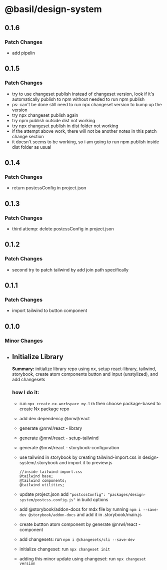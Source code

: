 # @basil/design-system

## 0.1.6

### Patch Changes

- add pipelin

## 0.1.5

### Patch Changes

- try to use changeset publish instead of changeset version, look if it's automatically publish to npm without needed to run npm publish
- ps: can't be done still need to run npx changeset version to bump up the version
- try npx changeset publish again
- try npm publish outside dist not working
- try npx changeset publish in dist folder not working
- if the attempt above work, there will not be another notes in this patch change section
- it doesn't seems to be working, so i am going to run npm publish inside dist folder as usual

## 0.1.4

### Patch Changes

- return postcssConfig in project.json

## 0.1.3

### Patch Changes

- third attemp: delete postcssConfig in project.json

## 0.1.2

### Patch Changes

- second try to patch tailwind by add join path specifically

## 0.1.1

### Patch Changes

- import tailwind to button component

## 0.1.0

### Minor Changes

- ## Initialize Library

  **Summary:** initialize library repo using nx, setup react-library, tailwind, storybook, create atom components button and input (unstylized), and add changesets

  ### how I do it:

  - run `npx create-nx-workspace my-lib` then choose package-based to create Nx package repo
  - add dev dependency @nrwl/react
  - generate @nrwl/react - library
  - generate @nrwl/react - setup-tailwind
  - generate @nrwl/react - storybook-configuration
  - use tailwind in storybook by creating tailwind-import.css in design-system/.storybook and import it to preview.js

    ```
    //inside tailwind-import.css
    @tailwind base;
    @tailwind components;
    @tailwind utilities;
    ```

  - update project.json add `"postcssConfig": "packages/design-system/postcss.config.js"` in build options
  - add @storybook/addon-docs for mdx file by running `npm i --save-dev @storybook/addon-docs` and add it in .storybook/main.js
  - create buttton atom component by generate @nrwl/react - component
  - add changesets: run `npm i @changesets/cli --save-dev`
  - initialize changeset: run `npx changeset init`
  - adding this minor update using changeset: run `npx changeset version`
